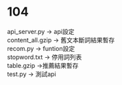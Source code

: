 # 104
api_server.py -> api設定  
content_all.gzip -> 舊文本斷詞結果暫存  
recom.py -> funtion設定  
stopword.txt -> 停用詞列表  
table.gzip ->推薦結果暫存  
test.py -> 測試api  
